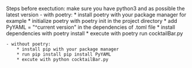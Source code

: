 Steps before exectution:
    make sure you have python3 and as possible the latest version
    - with poetry:
        * install poetry with your package manager for example
        * initialize poetry with poetry init in the project directory
        * add PyYAML = "^current version" in the dependencies of .toml file
        * install dependencies with poetry install
        * execute with poetry run cocktailBar.py
    
    - without poetry:
        * install pip with your package manager
        * run pip install pip install PyYAML
        * excute with python cocktailBar.py
